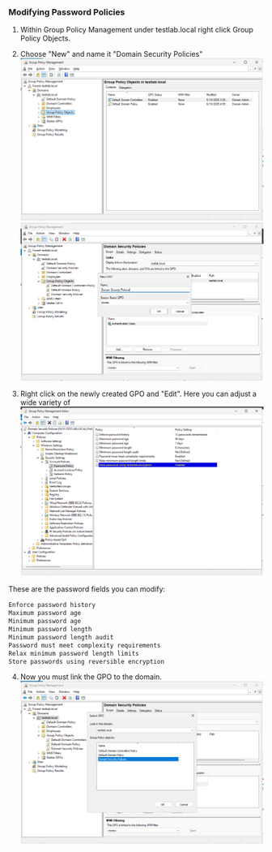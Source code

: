 ### Modifying Password Policies
1. Within Group Policy Management under testlab.local right click Group Policy Objects.
2. Choose "New" and name it "Domain Security Policies"
![group policy management](https://github.com/nickbruggen90/LabsVol8021Q/blob/main/Project%201.1%3A%20Active%20Directory%20and%20Windows%2010%20Integration/Images/Screenshot%202025-06-10%20205013.png)
![group policy object](https://github.com/nickbruggen90/LabsVol8021Q/blob/main/Project%201.1%3A%20Active%20Directory%20and%20Windows%2010%20Integration/Images/Screenshot%202025-06-11%20065106.png)

4. Right click on the newly created GPO and "Edit". Here you can adjust a wide variety of 
![password settings](https://github.com/nickbruggen90/LabsVol8021Q/blob/main/Project%201.1%3A%20Active%20Directory%20and%20Windows%2010%20Integration/Images/Screenshot%202025-06-10%20205154.png)


These are the password fields you can modify:
```
Enforce password history
Maximum password age
Minimum password age
Minimum password length
Minimum password length audit
Password must meet complexity requirements
Relax minimum password length limits
Store passwords using reversible encryption
```
4. Now you must link the GPO to the domain.
![link GPO](https://github.com/nickbruggen90/LabsVol8021Q/blob/main/Project%201.1%3A%20Active%20Directory%20and%20Windows%2010%20Integration/Images/Screenshot%202025-06-10%20205313.png)
